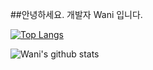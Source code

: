 ##안녕하세요. 개발자 Wani 입니다.

[![Top Langs](https://github-readme-stats.vercel.app/api/top-langs/?username=oen142&layout=compact)](https://github.com/anuraghazra/github-readme-stats)




![Wani's github stats](https://github-readme-stats.vercel.app/api?username=oen142&show_icons=true)


<!--
**oen142/oen142** is a ✨ _special_ ✨ repository because its `README.md` (this file) appears on your GitHub profile.

Here are some ideas to get you started:

- 🔭 I’m currently working on ...
- 🌱 I’m currently learning ...
- 👯 I’m looking to collaborate on ...
- 🤔 I’m looking for help with ...
- 💬 Ask me about ...
- 📫 How to reach me: ...
- 😄 Pronouns: ...
- ⚡ Fun fact: ...
-->
